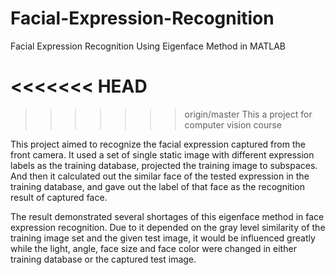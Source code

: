 # Facial-Expression-Recognition
Facial Expression Recognition Using Eigenface Method in MATLAB

<<<<<<< HEAD
=======

>>>>>>> origin/master
This a project for computer vision course

This project aimed to recognize the facial expression captured from the front camera. It used a set of single static image with different expression labels as the training database, projected the training image to subspaces. And then it calculated out the similar face of the tested expression in the training database, and gave out the label of that face as the recognition result of captured face.

The result demonstrated several shortages of this eigenface method in face expression recognition. Due to it depended on the gray level similarity of the training image set and the given test image, it would be influenced greatly while the light, angle, face size and face color were changed in either training database or the captured test image.
